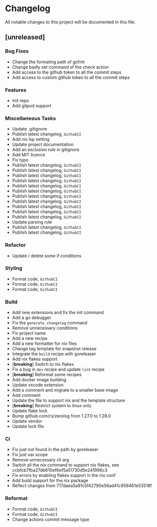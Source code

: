 # Changelog

All notable changes to this project will be documented in this file.

## [unreleased]

### Bug Fixes

- Change the formating path of gofmt
- Change badly set command of the check action
- Add access to the github token to all the commit steps
- Add access to custom github token to all the commit steps

### Features

- Init repo
- Add gitpod support

### Miscellaneous Tasks

- Update .gitignore
- Publish latest changelog, `GithubCI`
- Add nix lsp setting
- Update project documentation
- Add an exclusion rule in gitignore
- Add MIT licence
- Fix typo
- Publish latest changelog, `GithubCI`
- Publish latest changelog, `GithubCI`
- Publish latest changelog, `GithubCI`
- Publish latest changelog, `GithubCI`
- Publish latest changelog, `GithubCI`
- Publish latest changelog, `GithubCI`
- Publish latest changelog, `GithubCI`
- Publish latest changelog, `GithubCI`
- Publish latest changelog, `GithubCI`
- Publish latest changelog, `GithubCI`
- Publish latest changelog, `GithubCI`
- Update parsing rule
- Publish latest changelog, `GithubCI`
- Publish latest changelog, `GithubCI`

### Refactor

- Update / delete some if conditions

### Styling

- Format code, `GithubCI`
- Format code, `GithubCI`
- Format code, `GithubCI`

### Build

- Add new extensions and fix the init command
- Add a go debugger
- Fix the `generate_changelog` command
- Remove unnecessary conditions
- Fix project name
- Add a new recipe
- Add a new formatter for nix files
- Change tag template for snapshot release
- Integrate the `build` recipe with goreleaser
- Add nix flakes support
- [**breaking**] Switch to nix flakes
- Fix a bug in `dev` recipe and update `lint` recipe
- [**breaking**] Reformat some recipes
- Add docker image building
- Update vscode extension
- Add a comment and migrate to a smaller base image
- Add comment
- Update the file to support nix and the template structure
- [**breaking**] Restrict system to linux only
- Update flake lock
- Bump github.com/rs/zerolog from 1.27.0 to 1.28.0
- Update vendor
- Update lock file

### Ci

- Fix just not found in the path by goreleaser
- Fix just var scope
- Remove unnecessary cli arg
- Switch all the nix command to support nix flakes, see ccbfcb7fba27db610ef6ef5a51730d5e241996c3
- Fix errors by enabling flakes support in the nix conf
- Add build support for the nix package
- Reflect changes from 717daea5a91c5f42790e56ad41c959461e53518f

### Reformat

- Format code, `GithubCI`
- Format code, `GithubCI`
- Change actions commit message type

<!-- generated by git-cliff -->
